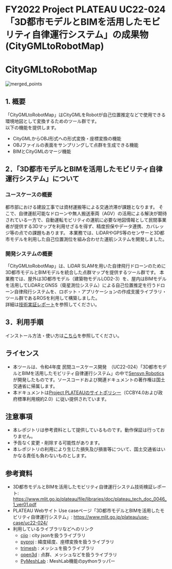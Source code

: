 
# FY2022 Project PLATEAU UC22-024「3D都市モデルとBIMを活用したモビリティ自律運行システム」の成果物(CityGMLtoRobotMap)
# CityGMLtoRobotMap
![merged_points](https://user-images.githubusercontent.com/79615787/227793505-539b4446-7bf2-46cc-8d7c-00f4e6bf525a.jpg)

## 1. 概要
「CityGMLtoRobotMap」はCityGMLをRobotが自己位置推定などで使用できる環境地図として変換するためのツール群です。  
以下の機能を提供します。  
- CityGMLからOBJ形式への形式変換・座標変換の機能
- OBJファイルの表面をサンプリングして点群を生成できる機能
- BIMとCityGMLのマージ機能

## 2．「3D都市モデルとBIMを活用したモビリティ自律運行システム」について
### ユースケースの概要
都市部における建設工事では資材運搬等による交通渋滞が課題となります。 そこで、自律運航可能なドローンや無人搬送車両（AGV）の活用による解決が期待されている一方で、自動運転モビリティの運航に必要な地図情報として民間事業者が提供する3Dマップを利用せざるを得ず、精度担保やデータ連携、カバレッジ等の点での課題もあります。 本業務では、LiDARやGPS等のセンサーと3D都市モデルを利用した自己位置測位を組み合わせた運航システムを開発しました。

### 開発システムの概要
「CityGMLtoRobotMap」は、LiDAR SLAMを用いた自律飛行ドローンのために3D都市モデルとBIMモデルを統合した点群マップを提供するツール群です。
本業務では、屋外は3D都市モデル（建築物モデルLOD2-3）を、屋内はBIMモデルを活用してLiDARとGNSS（衛星測位システム）による自己位置推定を行うドローン自律飛行システムを、ロボット・アプリケーションの作成支援ライブラリ・ツール群であるROSを利用して構築しました。  
詳細は[技術実証レポート](https://www.mlit.go.jp/plateau/file/libraries/doc/plateau_tech_doc_0046_1_ver01.pdf)を参照してください。

## 3．利用手順

インストール方法・使い方は[こちら](https://project-plateau.github.io/UC22-024-CityGMLtoRobotMap/)を参照してください。

## ライセンス
* 本ツールは、令和4年度 民間ユースケース開発　（UC22-024）「3D都市モデルとBIMを活用したモビリティ自律運行システム」の中で[Sensyn Robotics](https://www.sensyn-robotics.com/)が開発したものです。ソースコードおよび関連ドキュメントの著作権は国土交通省に帰属します。
* 本ドキュメントは[Project PLATEAUのサイトポリシー](https://www.mlit.go.jp/plateau/site-policy/)（CCBY4.0および政府標準利用規約2.0）に従い提供されています。

## 注意事項
* 本レポジトリは参考資料として提供しているものです。動作保証は行っておりません。
* 予告なく変更・削除する可能性があります。
* 本レポジトリの利用により生じた損失及び損害等について、国土交通省はいかなる責任も負わないものとします。

## 参考資料
* 3D都市モデルとBIMを活用したモビリティ自律運行システム技術検証レポート: https://www.mlit.go.jp/plateau/file/libraries/doc/plateau_tech_doc_0046_1_ver01.pdf
* PLATEAU Webサイト Use caseページ「3D都市モデルとBIMを活用したモビリティ自律運行システム」: https://www.mlit.go.jp/plateau/use-case/uc22-024/
* 利用しているライブラリなどへのリンク
  * [cjio](https://github.com/cityjson/cjio) : city jsonを扱うライブラリ
  * [pyproj](https://github.com/pyproj4/pyproj) : 緯度経度、座標変換を扱うライブラリ
  * [trimesh](https://github.com/mikedh/trimesh) : メッシュを扱うライブラリ
  * [open3d](https://github.com/isl-org/Open3D) : 点群、メッシュなどを扱うライブラリ
  * [PyMeshLab](https://github.com/cnr-isti-vclab/PyMeshLab) : MeshLab機能のpythonラッパー
